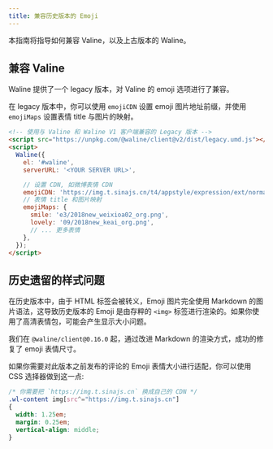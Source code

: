 ```yaml
---
title: 兼容历史版本的 Emoji
---
```


本指南将指导如何兼容 Valine，以及上古版本的 Waline。

<!-- more -->

## 兼容 Valine

Waline 提供了一个 legacy 版本，对 Valine 的 emoji 选项进行了兼容。

在 legacy 版本中，你可以使用 `emojiCDN` 设置 emoji 图片地址前缀，并使用 `emojiMaps` 设置表情 title 与图片的映射。

```html
<!-- 使用与 Valine 和 Waline V1 客户端兼容的 Legacy 版本 -->
<script src="https://unpkg.com/@waline/client@v2/dist/legacy.umd.js"></script>
<script>
  Waline({
    el: '#waline',
    serverURL: '<YOUR SERVER URL>',

    // 设置 CDN, 如微博表情 CDN
    emojiCDN: 'https://img.t.sinajs.cn/t4/appstyle/expression/ext/normal/',
    // 表情 title 和图片映射
    emojiMaps: {
      smile: 'e3/2018new_weixioa02_org.png',
      lovely: '09/2018new_keai_org.png',
      // ... 更多表情
    },
  });
</script>
```

## 历史遗留的样式问题

在历史版本中，由于 HTML 标签会被转义，Emoji 图片完全使用 Markdown 的图片语法，这导致历史版本的 Emoji 是由存粹的 `<img>` 标签进行渲染的。如果你使用了高清表情包，可能会产生显示大小问题。

我们在 `@waline/client@0.16.0` 起，通过改进 Markdown 的渲染方式，成功的修复了 emoji 表情尺寸。

如果你需要对此版本之前发布的评论的 Emoji 表情大小进行适配，你可以使用 CSS 选择器做到这一点:

```css
/* 你需要把 `https://img.t.sinajs.cn` 换成自己的 CDN */
.wl-content img[src^="https://img.t.sinajs.cn"]
{
  width: 1.25em;
  margin: 0.25em;
  vertical-align: middle;
}
```
